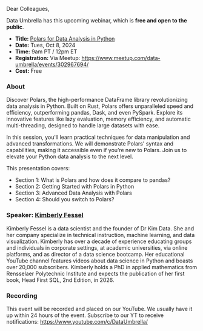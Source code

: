 Dear Colleagues,

Data Umbrella has this upcoming webinar, which is **free and open to the public**.

- **Title:** [Polars for Data Analysis in Python](https://www.meetup.com/data-umbrella/events/302970786/)
- **Date:**  Tues, Oct 8, 2024
- **Time:**  9am PT / 12pm ET
- **Registration:** Via Meetup: https://www.meetup.com/data-umbrella/events/302967694/
- **Cost:** Free

### About

Discover Polars, the high-performance DataFrame library revolutionizing data analysis in Python. Built on Rust, Polars offers unparalleled speed and efficiency, outperforming pandas, Dask, and even PySpark. Explore its innovative features like lazy evaluation, memory efficiency, and automatic multi-threading, designed to handle large datasets with ease.

In this session, you'll learn practical techniques for data manipulation and advanced transformations. We will demonstrate Polars' syntax and capabilities, making it accessible even if you’re new to Polars. Join us to elevate your Python data analysis to the next level.

This presentation covers:  
- Section 1: What is Polars and how does it compare to pandas?
- Section 2: Getting Started with Polars in Python
- Section 3: Advanced Data Analysis with Polars
- Section 4: Should you switch to Polars?

### Speaker: [Kimberly Fessel](https://www.linkedin.com/in/kimberlyfessel/)

Kimberly Fessel is a data scientist and the founder of Dr Kim Data. She and her company specialize in technical instruction, machine learning, and data visualization. Kimberly has over a decade of experience educating groups and individuals in corporate settings, at academic universities, via online platforms, and as director of a data science bootcamp. Her educational YouTube channel features videos about data science in Python and boasts over 20,000 subscribers. Kimberly holds a PhD in applied mathematics from Rensselaer Polytechnic Institute and expects the publication of her first book, Head First SQL, 2nd Edition, in 2026.

### Recording
This event will be recorded and placed on our YouTube. We usually have it up within 24 hours of the event. Subscribe to our YT to receive notifications: https://www.youtube.com/c/DataUmbrella/
